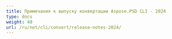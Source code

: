 ```yaml
---
title: Примечания к выпуску конвертации Aspose.PSD CLI - 2024
type: docs
weight: 40
url: /ru/net/cli/convert/release-notes-2024/
---
```

